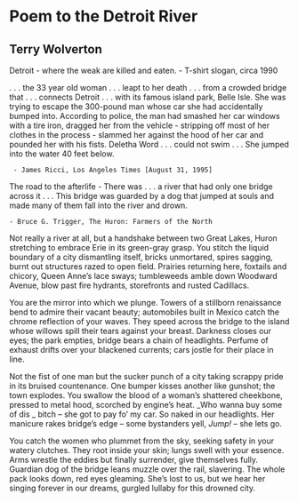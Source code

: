 # Poem to the Detroit River
## Terry Wolverton
Detroit - where the weak are killed and eaten.
    - T-shirt slogan, circa 1990

. . . the 33 year old woman . . . leapt to her death . . .
from a crowded bridge that . . . connects Detroit . . . with its
famous island park, Belle Isle. She was trying to escape the
300-pound man whose car she had accidentally bumped into.
According to police, the man had smashed her car windows
with a tire iron, dragged her from the vehicle - stripping off
most of her clothes in the process - slammed her against the
hood of her car and pounded her with his fists. Deletha Word
. . . could not swim . . . She jumped into the water 40 feet below.

     - James Ricci, Los Angeles Times [August 31, 1995]

The road to the afterlife - There was . . . a river that had only
one bridge across it . . . This bridge was guarded by a dog that
jumped at souls and made many of them fall into the river and drown.

    - Bruce G. Trigger, The Huron: Farmers of the North


Not really a river at all,
but a handshake between two Great
Lakes, Huron stretching to embrace
Erie in its green-gray grasp. You
stitch the liquid boundary of
a city dismantling itself,
bricks unmortared, spires sagging, burnt
out structures razed to open field.
Prairies returning here, foxtails
and chicory, Queen Anne’s lace sways;
tumbleweeds amble down Woodward
Avenue, blow past fire hydrants,
storefronts and rusted Cadillacs.

You are the mirror into which
we plunge. Towers of a stillborn
renaissance bend to admire their
vacant beauty; automobiles
built in Mexico catch the chrome
reflection of your waves. They speed
across the bridge to the island
whose willows spill their tears against
your breast. Darkness closes our eyes;
the park empties, bridge bears a chain
of headlights. Perfume of exhaust
drifts over your blackened currents;
cars jostle for their place in line.

Not the fist of one man but
the sucker punch of a city
taking scrappy pride in its bruised
countenance. One bumper kisses
another like gunshot; the town
explodes. You swallow the blood of
a woman’s shattered cheekbone, pressed
to metal hood, scorched by engine’s
heat. _Who wanna buy some of dis
_
bitch – she got to pay fo’ my car.
So naked in our headlights. Her
manicure rakes bridge’s edge – some
bystanders yell, _Jump!_ – she lets go.

You catch the women who plummet
from the sky, seeking safety in
your watery clutches. They root
inside your skin; lungs swell with your
essence. Arms wrestle the eddies
but finally surrender, give
themselves fully. Guardian dog
of the bridge leans muzzle over
the rail, slavering. The whole pack
looks down, red eyes gleaming. She’s lost
to us, but we hear her singing
forever in our dreams, gurgled
lullaby for this drowned city.